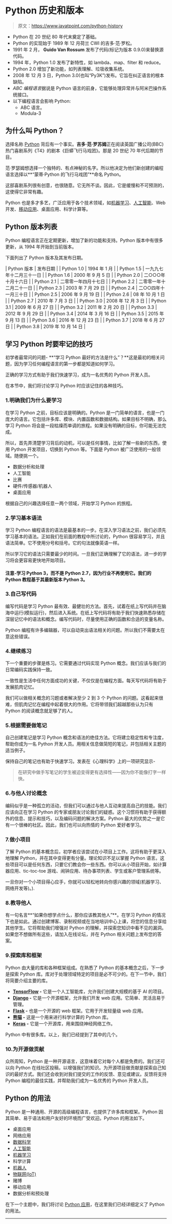 # Python 历史和版本

> 原文：<https://www.javatpoint.com/python-history>

*   Python 在 20 世纪 80 年代末奠定了基础。
*   Python 的实现始于 1989 年 12 月荷兰 CWI 的吉多·范·罗松。
*   1991 年 2 月， **Guido Van Rossum** 发布了代码(标记为版本 0.9.0)来替换源代码。
*   1994 年，Python 1.0 发布了新特性，如 lambda、map、filter 和 reduce。
*   Python 2.0 增加了新功能，如列表理解、垃圾收集系统。
*   2008 年 12 月 3 日，Python 3.0(也叫“Py3K”)发布。它旨在纠正语言的根本缺陷。
*   *ABC 编程语言*据说是 Python 语言的前身，它能够处理异常并与阿米巴操作系统接口。
*   以下编程语言会影响 Python:
    *   ABC 语言。
    *   Modula-3

## 为什么叫 Python？

选择名称 [Python](https://www.javatpoint.com/python-tutorial) 背后有一个事实。**吉多·范·罗苏姆**正在阅读英国广播公司(BBC)热门喜剧系列《T4》的剧本《巨蟒飞行马戏团》。那是 20 世纪 70 年代后期的节目。

范·罗瑟姆想选择一个独特的、有点神秘的名字。所以他决定为他们新创建的编程语言选择以**“蒙蒂·Python 的飞行马戏团”**命名 Python。

这部喜剧系列很有创意，也很随意。它无所不谈。因此，它是缓慢和不可预测的，这使得它非常有趣。

Python 也是多才多艺，广泛应用于各个技术领域，如[机器学习](https://www.javatpoint.com/machine-learning)、[人工智能](https://www.javatpoint.com/artificial-intelligence-tutorial)、Web 开发、[移动应用](javatpoint.com/mobile-application-testing)、桌面应用、科学计算等。

## Python 版本列表

Python 编程语言正在定期更新，增加了新的功能和支持。Python 版本中有很多更新，从 1994 年开始到当前版本。

下面列出了 Python 版本及其发布日期。

| Python 版本 | 发布日期 |
| Python 1.0 | 1994 年 1 月 |
| Python 1.5 | 一九九七年十二月三十一日 |
| Python 1.6 | 2000 年 9 月 5 日 |
| Python 2.0 | 二○○○年十月十六日 |
| Python 2.1 | 二零零一年四月十七日 |
| Python 2.2 | 二零零一年十二月二十一日 |
| Python 2.3 | 2003 年 7 月 29 日 |
| Python 2.4 | 二○○四年十一月三十日 |
| Python 2.5 | 2006 年 9 月 19 日 |
| Python 2.6 | 08 年 10 月 1 日 |
| Python 2.7 | 2010 年 7 月 3 日 |
| Python 3.0 | 2008 年 12 月 3 日 |
| Python 3.1 | 2009 年 6 月 27 日 |
| Python 3.2 | 2011 年 2 月 20 日 |
| Python 3.3 | 2012 年 9 月 29 日 |
| Python 3.4 | 2014 年 3 月 16 日 |
| Python 3.5 | 2015 年 9 月 13 日 |
| Python 3.6 | 2016 年 12 月 23 日 |
| Python 3.7 | 2018 年 6 月 27 日 |
| Python 3.8 | 2019 年 10 月 14 日 |

## 学习 Python 时要牢记的技巧

初学者最常问的问题- **“学习 Python 最好的方法是什么”？**这是最初的相关问题，因为学习任何编程语言的第一步都是知道如何学习。

正确的学习方式有助于我们快速学习，成为一名优秀的 Python 开发人员。

在本节中，我们将讨论学习 Python 时应该记住的各种技巧。

### 1.明确我们为什么要学习

在学习 Python 之前，目标应该是明确的。Python 是一门简单的语言，也是一门庞大的语言。它包括许多库、模块、内置函数和数据结构。如果目标不明确，那么学习 Python 将会是一段枯燥而单调的旅程。如果没有明确的目标，你可能无法完成。

所以，首先弄清楚学习背后的动机，可以是任何事情，比如了解一些新的东西，使用 Python 开发项目，切换到 Python 等。下面是 Python 被广泛使用的一般领域。随便挑一个。

*   数据分析和处理
*   人工智能
*   比赛
*   硬件/传感器/机器人
*   桌面应用

根据自己的兴趣选择任意一两个领域，开始学习 Python 的旅程。

### 2.学习基本语法

学习 Python 编程语言的语法是最基本的一步。在深入学习语法之前，我们必须先学习基本的语法。正如我们在前面的教程中所讨论的，Python 很容易学习，并且语法简单。它不使用分号和括号。它的句法就像英语一样。

所以学习它的语法只需要最少的时间。一旦我们正确理解了它的语法，进一步的学习将会更容易更快地开始项目。

#### 注意-学习 Python 3，而不是 Python 2.7，因为行业不再使用它。我们的 Python 教程基于其最新版本 Python 3。

### 3.自己写代码

编写代码是学习 Python 最有效、最健壮的方法。首先，试着在纸上写代码并在脑海中运行(模拟运行)，然后进入系统。在纸上写代码将有助于我们快速熟悉存储在深层记忆中的语法和概念。编写代码时，尽量使用正确的函数和合适的变量名称。

Python 编程有许多编辑器，可以自动突出语法相关的问题。所以我们不需要太在意这些错误。

### 4.继续练习

下一个重要的步骤是练习。它需要通过代码实现 Python 概念。我们应该与我们的日常编码实践保持一致。

一致性是生活中任何方面成功的关键，不仅仅是在编程方面。每天写代码将有助于发展肌肉记忆。

我们可以做相关概念的习题或者解决至少 2 到 3 个 Python 的问题。这看起来很难，但肌肉记忆在编程中起着很大的作用。它将带领我们超越那些认为只有 Python 的阅读概念就足够了的人。

### 5.根据需要做笔记

自己创建笔记是学习 Python 概念和语法的绝佳方法。它将建立稳定性和专注度，帮助你成为一名 Python 开发人员。用相关信息做简短的笔记，并包括相关主题的适当例子。

保持自己的笔记也有助于快速学习。发表在《心理科学》上的一项研究显示-

> 在研究中做手写笔记的学生被迫变得更有选择性——因为你不能像打字一样快。

### 6.与他人讨论概念

编码似乎是一种孤立的活动，但我们可以通过与他人互动来提高自己的技能。我们应该向正在学习 Python 的专家或朋友讨论我们的疑惑。这个习惯将有助于获得额外的信息、提示和技巧，以及编码问题的解决方案。Python 最大的优势之一是它有一个很棒的社区。因此，我们也可以向热情的 Python 爱好者学习。

### 7.做小项目

了解 Python 的基本概念后，初学者应该尝试在小项目上工作。这将有助于更深入地理解 Python，并在其中变得更有分量。理论知识不足以掌握 Python 语言。这些项目可以是任何东西，只要它们教会你一些东西。你可以从小项目开始，如计算器应用、tic-toc-toe 游戏、闹钟应用、待办事项列表、学生或客户管理系统等。

一旦你对一个小项目得心应手，你就可以轻松地转向你感兴趣的领域(机器学习、网络开发等)。).

### 8.教导他人

有一句名言**“如果你想学点什么，那你应该教其他人”**。在学习 Python 的情况下也是如此。通过创建博客、录制视频或在当地培训中心上课，将您的信息分享给其他学生。它将帮助我们增强对 Python 的理解，并探索您知识中看不见的漏洞。如果您不想做所有这些，请加入在线论坛，并在 Python 相关问题上发布您的答案。

### 9.探索库和框架

Python 由大量的库和各种框架组成。在熟悉了 Python 的基本概念之后，下一步是探索 Python 库。库对于处理领域特定的项目是必不可少的。在下一节中，我们将简要介绍主要的库。

*   **[TensorFlow](https://www.javatpoint.com/tensorflow) -** 它是一个人工智能库，允许我们创建大规模的基于 AI 的项目。
*   **[Django](https://www.javatpoint.com/django-tutorial) -** 它是一个开源框架，允许我们开发 web 应用。它简单、灵活且易于管理。
*   **[Flask](https://www.javatpoint.com/flask-tutorial) -** 也是一个开源的 web 框架。它用于开发轻量级 web 应用。
*   **[熊猫](https://www.javatpoint.com/python-pandas) -** 这是一个用来进行科学计算的 Python 库。
*   **[Keras](https://www.javatpoint.com/keras) -** 它是一个开源库，用来围绕神经网络工作。

Python 中有很多库。以上，我们已经提到了其中的几个。

### 10.为开源做贡献

众所周知，Python 是一种开源语言，这意味着它对每个人都是免费的。我们还可以向 Python 在线社区投稿，以增强我们的知识。为开源项目做贡献是探索自己知识的最好方式。我们还会收到对我们提交的工作的反馈、意见或建议。反馈将支持 Python 编程的最佳实践，并帮助我们成为一名优秀的 Python 开发人员。

## Python 的用法

Python 是一种通用、开源的高级编程语言，也提供了许多库和框架。Python 因其简单、易于语法和用户友好的环境而广受欢迎。Python 的用法如下。

*   桌面应用
*   网络应用
*   [数据科学](https://www.javatpoint.com/data-science)
*   [人工智能](https://www.javatpoint.com/artificial-intelligence-tutorial)
*   [机器学习](https://www.javatpoint.com/machine-learning)
*   科学计算
*   [机器人](https://www.javatpoint.com/robotics-tutorial)
*   [物联网(IoT)](https://www.javatpoint.com/iot-internet-of-things)
*   赌博
*   移动应用
*   数据分析和预处理

在下一个主题中，我们将讨论 [Python 应用](https://www.javatpoint.com/python-applications)，在这里我们已经详细定义了 Python 的用法。

* * *
